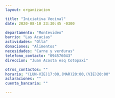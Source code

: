 ```yaml
---
layout: organizacion

title: "Iniciativa Vecinal"
date: 2020-08-10 23:30:45 -0300

departamento: "Montevideo"
barrio: "Las Acacias"
actividades: "Olla"
donaciones: "Alimentos"
necesidades: "Carne y verduras"
telefono_contacto: "094576043"
direccion: "Juan Acosta esq Cotopaxi"

otros_contactos: ""
horario: "(LUN-VIE)17:00,(MAR)20:00,(VIE)20:00"
aclaraciones: ""
cuenta_bancaria: ""

---
```

